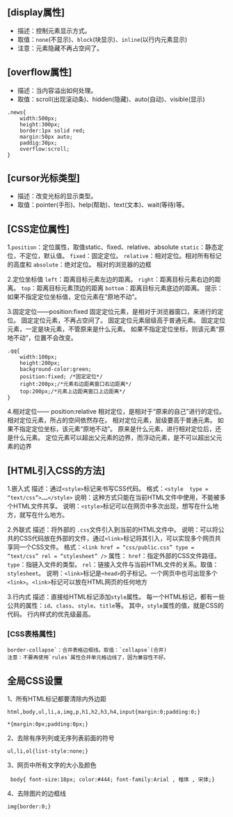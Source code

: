 ## [display属性] 

- 描述：控制元素显示方式。
- 取值：`none`(不显示)、`block`(块显示)、`inline`(以行内元素显示)
- 注意：元素隐藏不再占空间了。



## [overflow属性]

- 描述：当内容溢出如何处理。
- 取值：scroll(出现滚动条)、hidden(隐藏)、auto(自动)、visible(显示)



```
.news{
	width:500px;
	height:300px;
	border:1px solid red;
	margin:50px auto;
	paddig:30px;
	overflow:scroll;
}
```

## [cursor光标类型]

- 描述：改变光标的显示类型。
- 取值：pointer(手形)、help(帮助)、text(文本)、wait(等待)等。

## [CSS定位属性]

1.`position`：定位属性，取值static、fixed、relative、absolute
`static`：静态定位，不定位，默认值。
`fixed`：固定定位。
`relative`：相对定位。相对所有标记的高度和
`absolute`：绝对定位。 相对的浏览器的边框

2.定位坐标值
`left`：距离目标元素左边的距离。
`right`：距离目标元素右边的距离。
`top`：距离目标元素顶边的距离
`bottom`：距离目标元素底边的距离。
提示：如果不指定定位坐标值，定位元素在“原地不动”。

3.固定定位——position:fixed
固定定位元素，是相对于浏览器窗口，来进行的定位。
固定定位元素，不再占空间了。
固定定位元素层级高于普通元素。
固定定位元素，一定是块元素，不管原来是什么元素。
如果不指定定位坐标，则该元素“原地不动”，位置不会改变。

```
.qq{
	width:100px;
	height:200px;
	background-color:green;
	position:fixed; /*固定定位*/
	right:200px;/*元素右边距离窗口右边距离*/
	top:200px;/*元素上边距离窗口上边距离*/
}
```

4.相对定位—— position:relative
相对定位，是相对于“原来的自己”进行的定位。
相对定位元素，所占的空间依然存在。
相对定位元素，层级要高于普通元素。
如果不指定定位坐标，该元素“原地不动”。
原来是什么元素，进行相对定位后，还是什么元素。
定位元素可以超出父元素的边界，而浮动元素，是不可以超出父元素的边界

## [HTML引入CSS的方法]

1.嵌入式
描述：通过`<style>`标记来书写CSS代码。
格式：`<style  type = “text/css”>……</style>`
说明：这种方式只能在当前HTML文件中使用，不能被多个HTML文件共享。
说明：`<style>`标记可以在网页中多次出现，想写在什么地方，就写在什么地方。

2.外联式
描述：将外部的 `.css`文件引入到当前的HTML文件中。
说明：可以将公共的CSS代码放在外部的文件，通过`<link>`标记将其引入，可以实现多个网页共享同一个CSS文件。
格式：`<link href = “css/public.css” type = “text/css” rel = “stylesheet” />`
属性：
`href`：指定外部的CSS文件路径。
`type`：指链入文件的类型。
`rel`：链接入文件与当前HTML文件的关系。取值：`stylesheet`。
说明：`<link>`标记是`<head>`的子标记。一个网页中也可出现多个`<link>`。`<link>`标记可以放在HTML网页的任何地方

3.行内式
描述：直接给HTML标记添加`style`属性。
每一个HTML标记，都有一些公共的属性：`id`、`class`、`style`、`title`等。
其中，`style`属性的值，就是CSS的代码。
行内样式的优先级最高。

### [CSS表格属性]

```
border-collapse`：合并表格边框线。取值：`collapse`(合并)
注意：不要再使用`rules`属性合并单元格边线了，因为兼容性不好。
```

<style type="text/css">
table{
	border:5px solid blue;
	border-collapse:collapse;
}
td{border:2px dotted red;}
</style>

## 全局CSS设置

1、所有HTML标记都要清除内外边距

```
html,body,ul,li,a,img,p,h1,h2,h3,h4,input{margin:0;padding:0;}

*{margin:0px;padding:0px;}
```

2、去除有序列列或无序列表前面的符号

```
ul,li,ol{list-style:none;}
```

3、网页中所有文字的大小及颜色

```
 body{ font-size:18px; color:#444; font-family:Arial , 楷体 , 宋体;}
```

4、去除图片的边框线

```
img{border:0;}
```


